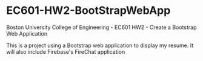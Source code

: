 # EC601-HW2-BootStrapWebApp
Boston University College of Engineering - EC601 HW2 - Create a Bootstrap Web Application

This is a project using a Bootstrap web application to display my resume. It will also include Firebase's FireChat application
